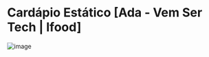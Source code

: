 # Cardápio Estático [Ada - Vem Ser Tech | Ifood]

![image](https://github.com/GabrielBetini/cardapio-estatico-ada-ifood/assets/54044791/3e94ed5d-0696-4f64-a654-11c0e4255088)

